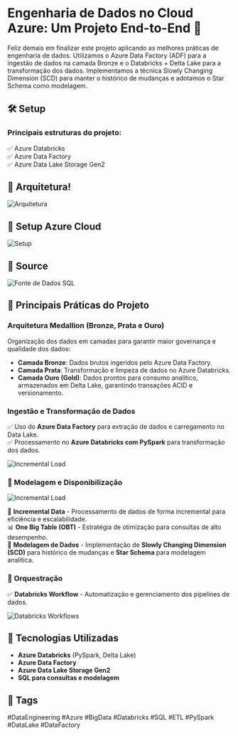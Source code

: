 # Engenharia de Dados no Cloud Azure: Um Projeto End-to-End 🚀

Feliz demais em finalizar este projeto aplicando as melhores práticas de engenharia de dados. Utilizamos o Azure Data Factory (ADF) para a ingestão de dados na camada Bronze e o Databricks + Delta Lake para a transformação dos dados. Implementamos a técnica Slowly Changing Dimension (SCD) para manter o histórico de mudanças e adotamos o Star Schema como modelagem.

## 🛠 Setup
### Principais estruturas do projeto:
✅ Azure Databricks  
✅ Azure Data Factory  
✅ Azure Data Lake Storage Gen2  

## 🔹 Arquitetura!
![Arquitetura](./imgs/1.png)

## 🔹 Setup Azure Cloud

![Setup](./imgs/2.png)

## 🔹 Source

![Fonte de Dados SQL](./imgs/3.png)

## 🔹 Principais Práticas do Projeto
### Arquitetura Medallion (Bronze, Prata e Ouro)

Organização dos dados em camadas para garantir maior governança e qualidade dos dados:
- **Camada Bronze**: Dados brutos ingeridos pelo Azure Data Factory.
- **Camada Prata**: Transformação e limpeza de dados no Azure Databricks.
- **Camada Ouro (Gold)**: Dados prontos para consumo analítico, armazenados em Delta Lake, garantindo transações ACID e versionamento.

### Ingestão e Transformação de Dados
✅ Uso do **Azure Data Factory** para extração de dados e carregamento no Data Lake.  
✅ Processamento no **Azure Databricks com PySpark** para transformação dos dados.

![Incremental Load](./imgs/4.png)

### 🔹 Modelagem e Disponibilização


![Incremental Load](./imgs/5.png)

📂 **Incremental Data** - Processamento de dados de forma incremental para eficiência e escalabilidade.  
📊 **One Big Table (OBT)** - Estratégia de otimização para consultas de alto desempenho.  
🧩 **Modelagem de Dados** - Implementação de **Slowly Changing Dimension (SCD)** para histórico de mudanças e **Star Schema** para modelagem analítica.


### 🔹 Orquestração
✅ **Databricks Workflow** - Automatização e gerenciamento dos pipelines de dados.

![Databricks Workflows](./imgs/6.png)

## 📌 Tecnologias Utilizadas
- **Azure Databricks** (PySpark, Delta Lake)
- **Azure Data Factory**
- **Azure Data Lake Storage Gen2**
- **SQL para consultas e modelagem**

## 🔗 Tags
#DataEngineering #Azure #BigData #Databricks #SQL #ETL #PySpark #DataLake #DataFactory


